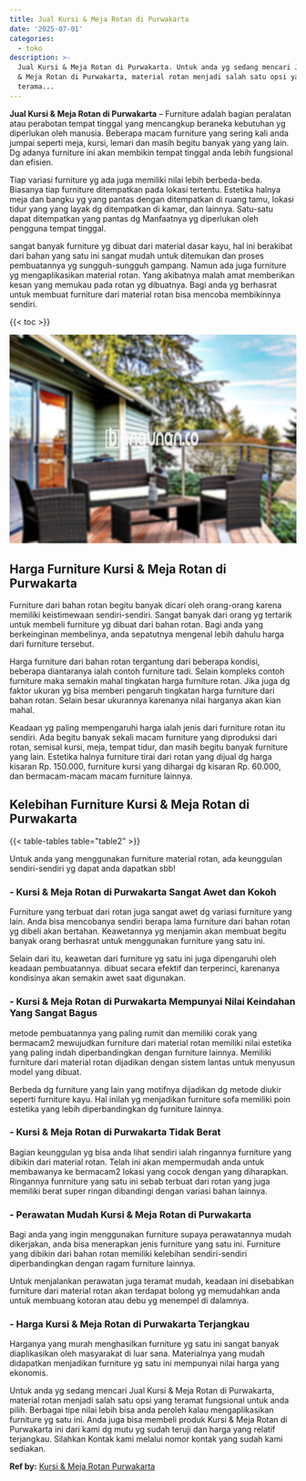 ```yaml
---
title: Jual Kursi & Meja Rotan di Purwakarta
date: '2025-07-01'
categories:
  - toko
description: >-
  Jual Kursi & Meja Rotan di Purwakarta. Untuk anda yg sedang mencari Jual Kursi
  & Meja Rotan di Purwakarta, material rotan menjadi salah satu opsi yang
  terama...
---
```


**Jual Kursi & Meja Rotan di Purwakarta** – Furniture adalah bagian peralatan atau perabotan tempat tinggal yang mencangkup beraneka kebutuhan yg diperlukan oleh manusia. Beberapa macam furniture yang sering kali anda jumpai seperti meja, kursi, lemari dan masih begitu banyak yang yang lain. Dg adanya furniture ini akan membikin tempat tinggal anda lebih fungsional dan efisien.

Tiap variasi furniture yg ada juga memiliki nilai lebih berbeda-beda. Biasanya tiap furniture ditempatkan pada lokasi tertentu. Estetika halnya meja dan bangku yg yang pantas dengan ditempatkan di ruang tamu, lokasi tidur yang yang layak dg ditempatkan di kamar, dan lainnya. Satu-satu dapat ditempatkan yang pantas dg Manfaatnya yg diperlukan oleh pengguna tempat tinggal.

sangat banyak furniture yg dibuat dari material dasar kayu, hal ini berakibat dari bahan yang satu ini sangat mudah untuk ditemukan dan proses pembuatannya yg sungguh-sungguh gampang. Namun ada juga furniture yg mengaplikasikan material rotan. Yang akibatnya malah amat memberikan kesan yang memukau pada rotan yg dibuatnya. Bagi anda yg berhasrat untuk membuat furniture dari material rotan bisa mencoba membikinnya sendiri.

{{< toc >}}

![Jual Kursi & Meja Rotan di Purwakarta](/images/kursi-meja-rotan-murah35.png)

## Harga Furniture Kursi & Meja Rotan di Purwakarta

Furniture dari bahan rotan begitu banyak dicari oleh orang-orang karena memiliki keistimewaan sendiri-sendiri. Sangat banyak dari orang yg tertarik untuk membeli furniture yg dibuat dari bahan rotan. Bagi anda yang berkeinginan membelinya, anda sepatutnya mengenal lebih dahulu harga dari furniture tersebut.

Harga furniture dari bahan rotan tergantung dari beberapa kondisi, beberapa diantaranya ialah contoh furniture tadi. Selain kompleks contoh furniture maka semakin mahal tingkatan harga furniture rotan. Jika juga dg faktor ukuran yg bisa memberi pengaruh tingkatan harga furniture dari bahan rotan. Selain besar ukurannya karenanya nilai harganya akan kian mahal.

Keadaan yg paling mempengaruhi harga ialah jenis dari furniture rotan itu sendiri. Ada begitu banyak sekali macam furniture yang diproduksi dari rotan, semisal kursi, meja, tempat tidur, dan masih begitu banyak furniture yang lain. Estetika halnya furniture tirai dari rotan yang dijual dg harga kisaran Rp. 150.000, furniture kursi yang dihargai dg kisaran Rp. 60.000, dan bermacam-macam macam furniture lainnya.

## Kelebihan Furniture Kursi & Meja Rotan di Purwakarta

{{< table-tables table="table2" >}}

Untuk anda yang menggunakan furniture material rotan, ada keunggulan sendiri-sendiri yg dapat anda dapatkan sbb!

### \- Kursi & Meja Rotan di Purwakarta Sangat Awet dan Kokoh

Furniture yang terbuat dari rotan juga sangat awet dg variasi furniture yang lain. Anda bisa mencobanya sendiri berapa lama furniture dari bahan rotan yg dibeli akan bertahan. Keawetannya yg menjamin akan membuat begitu banyak orang berhasrat untuk menggunakan furniture yang satu ini.

Selain dari itu, keawetan dari furniture yg satu ini juga dipengaruhi oleh keadaan pembuatannya. dibuat secara efektif dan terperinci, karenanya kondisinya akan semakin awet saat digunakan.

### \- Kursi & Meja Rotan di Purwakarta Mempunyai Nilai Keindahan Yang Sangat Bagus

metode pembuatannya yang paling rumit dan memiliki corak yang bermacam2 mewujudkan furniture dari material rotan memiliki nilai estetika yang paling indah diperbandingkan dengan furniture lainnya. Memiliki furniture dari material rotan dijadikan dengan sistem lantas untuk menyusun model yang dibuat.

Berbeda dg furniture yang lain yang motifnya dijadikan dg metode diukir seperti furniture kayu. Hal inilah yg menjadikan furniture sofa memiliki poin estetika yang lebih diperbandingkan dg furniture lainnya.

### \- Kursi & Meja Rotan di Purwakarta Tidak Berat

Bagian keunggulan yg bisa anda lihat sendiri ialah ringannya furniture yang dibikin dari material rotan. Telah ini akan mempermudah anda untuk membawanya ke bermacam2 lokasi yang cocok dengan yang diharapkan. Ringannya funrniture yang satu ini sebab terbuat dari rotan yang juga memiliki berat super ringan dibandingi dengan variasi bahan lainnya.

### \- Perawatan Mudah Kursi & Meja Rotan di Purwakarta

Bagi anda yang ingin menggunakan furniture supaya perawatannya mudah dikerjakan, anda bisa menerapkan jenis furniture yang satu ini. Furniture yang dibikin dari bahan rotan memiliki kelebihan sendiri-sendiri diperbandingkan dengan ragam furniture lainnya.

Untuk menjalankan perawatan juga teramat mudah, keadaan ini disebabkan furniture dari material rotan akan terdapat bolong yg memudahkan anda untuk membuang kotoran atau debu yg menempel di dalamnya.

### \- Harga Kursi & Meja Rotan di Purwakarta Terjangkau

Harganya yang murah menghasilkan furniture yg satu ini sangat banyak diaplikasikan oleh masyarakat di luar sana. Materialnya yang mudah didapatkan menjadikan furniture yg satu ini mempunyai nilai harga yang ekonomis.

Untuk anda yg sedang mencari Jual Kursi & Meja Rotan di Purwakarta, material rotan menjadi salah satu opsi yang teramat fungsional untuk anda pilih. Berbagai tipe nilai lebih bisa anda peroleh kalau mengaplikasikan furniture yg satu ini. Anda juga bisa membeli produk Kursi & Meja Rotan di Purwakarta ini dari kami dg mutu yg sudah teruji dan harga yang relatif terjangkau. Silahkan Kontak kami melalui nomor kontak yang sudah kami sediakan.

**Ref by:** [Kursi & Meja Rotan Purwakarta](https://id.wikipedia.org/wiki/Kursi)
